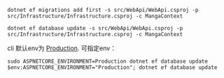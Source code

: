 ```
dotnet ef migrations add first -s src/WebApi/WebApi.csproj -p src/Infrastructure/Infrastructure.csproj -c MangaContext

dotnet ef database update -s src/WebApi/WebApi.csproj -p src/Infrastructure/Infrastructure.csproj -c MangaContext
```

cli 默认env为 [Production](https://docs.microsoft.com/zh-cn/aspnet/core/fundamentals/environments?view=aspnetcore-3.1). 可指定env：
```
sudo ASPNETCORE_ENVIRONMENT=Production dotnet ef database update
$env:ASPNETCORE_ENVIRONMENT="Production"; dotnet ef database update
```
